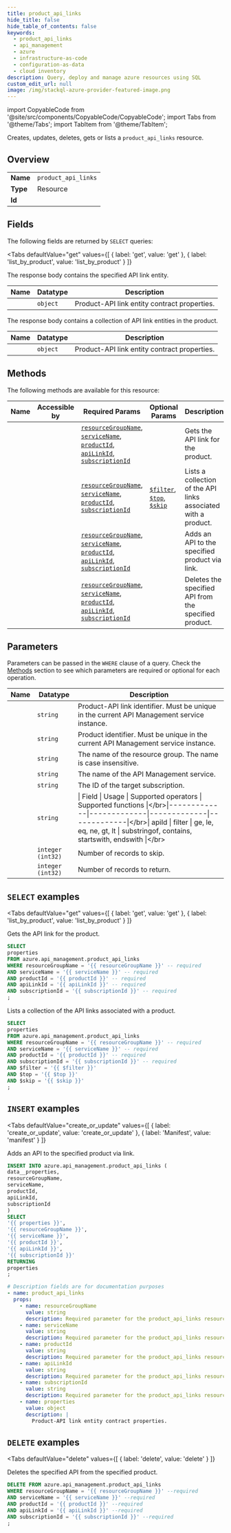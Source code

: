 ```yaml
--- 
title: product_api_links
hide_title: false
hide_table_of_contents: false
keywords:
  - product_api_links
  - api_management
  - azure
  - infrastructure-as-code
  - configuration-as-data
  - cloud inventory
description: Query, deploy and manage azure resources using SQL
custom_edit_url: null
image: /img/stackql-azure-provider-featured-image.png
---
```


import CopyableCode from '@site/src/components/CopyableCode/CopyableCode';
import Tabs from '@theme/Tabs';
import TabItem from '@theme/TabItem';

Creates, updates, deletes, gets or lists a <code>product_api_links</code> resource.

## Overview
<table><tbody>
<tr><td><b>Name</b></td><td><code>product_api_links</code></td></tr>
<tr><td><b>Type</b></td><td>Resource</td></tr>
<tr><td><b>Id</b></td><td><CopyableCode code="azure.api_management.product_api_links" /></td></tr>
</tbody></table>

## Fields

The following fields are returned by `SELECT` queries:

<Tabs
    defaultValue="get"
    values={[
        { label: 'get', value: 'get' },
        { label: 'list_by_product', value: 'list_by_product' }
    ]}
>
<TabItem value="get">

The response body contains the specified API link entity.

<table>
<thead>
    <tr>
    <th>Name</th>
    <th>Datatype</th>
    <th>Description</th>
    </tr>
</thead>
<tbody>
<tr>
    <td><CopyableCode code="properties" /></td>
    <td><code>object</code></td>
    <td>Product-API link entity contract properties.</td>
</tr>
</tbody>
</table>
</TabItem>
<TabItem value="list_by_product">

The response body contains a collection of API link entities in the product.

<table>
<thead>
    <tr>
    <th>Name</th>
    <th>Datatype</th>
    <th>Description</th>
    </tr>
</thead>
<tbody>
<tr>
    <td><CopyableCode code="properties" /></td>
    <td><code>object</code></td>
    <td>Product-API link entity contract properties.</td>
</tr>
</tbody>
</table>
</TabItem>
</Tabs>

## Methods

The following methods are available for this resource:

<table>
<thead>
    <tr>
    <th>Name</th>
    <th>Accessible by</th>
    <th>Required Params</th>
    <th>Optional Params</th>
    <th>Description</th>
    </tr>
</thead>
<tbody>
<tr>
    <td><a href="#get"><CopyableCode code="get" /></a></td>
    <td><CopyableCode code="select" /></td>
    <td><a href="#parameter-resourceGroupName"><code>resourceGroupName</code></a>, <a href="#parameter-serviceName"><code>serviceName</code></a>, <a href="#parameter-productId"><code>productId</code></a>, <a href="#parameter-apiLinkId"><code>apiLinkId</code></a>, <a href="#parameter-subscriptionId"><code>subscriptionId</code></a></td>
    <td></td>
    <td>Gets the API link for the product.</td>
</tr>
<tr>
    <td><a href="#list_by_product"><CopyableCode code="list_by_product" /></a></td>
    <td><CopyableCode code="select" /></td>
    <td><a href="#parameter-resourceGroupName"><code>resourceGroupName</code></a>, <a href="#parameter-serviceName"><code>serviceName</code></a>, <a href="#parameter-productId"><code>productId</code></a>, <a href="#parameter-subscriptionId"><code>subscriptionId</code></a></td>
    <td><a href="#parameter-$filter"><code>$filter</code></a>, <a href="#parameter-$top"><code>$top</code></a>, <a href="#parameter-$skip"><code>$skip</code></a></td>
    <td>Lists a collection of the API links associated with a product.</td>
</tr>
<tr>
    <td><a href="#create_or_update"><CopyableCode code="create_or_update" /></a></td>
    <td><CopyableCode code="insert" /></td>
    <td><a href="#parameter-resourceGroupName"><code>resourceGroupName</code></a>, <a href="#parameter-serviceName"><code>serviceName</code></a>, <a href="#parameter-productId"><code>productId</code></a>, <a href="#parameter-apiLinkId"><code>apiLinkId</code></a>, <a href="#parameter-subscriptionId"><code>subscriptionId</code></a></td>
    <td></td>
    <td>Adds an API to the specified product via link.</td>
</tr>
<tr>
    <td><a href="#delete"><CopyableCode code="delete" /></a></td>
    <td><CopyableCode code="delete" /></td>
    <td><a href="#parameter-resourceGroupName"><code>resourceGroupName</code></a>, <a href="#parameter-serviceName"><code>serviceName</code></a>, <a href="#parameter-productId"><code>productId</code></a>, <a href="#parameter-apiLinkId"><code>apiLinkId</code></a>, <a href="#parameter-subscriptionId"><code>subscriptionId</code></a></td>
    <td></td>
    <td>Deletes the specified API from the specified product.</td>
</tr>
</tbody>
</table>

## Parameters

Parameters can be passed in the `WHERE` clause of a query. Check the [Methods](#methods) section to see which parameters are required or optional for each operation.

<table>
<thead>
    <tr>
    <th>Name</th>
    <th>Datatype</th>
    <th>Description</th>
    </tr>
</thead>
<tbody>
<tr id="parameter-apiLinkId">
    <td><CopyableCode code="apiLinkId" /></td>
    <td><code>string</code></td>
    <td>Product-API link identifier. Must be unique in the current API Management service instance.</td>
</tr>
<tr id="parameter-productId">
    <td><CopyableCode code="productId" /></td>
    <td><code>string</code></td>
    <td>Product identifier. Must be unique in the current API Management service instance.</td>
</tr>
<tr id="parameter-resourceGroupName">
    <td><CopyableCode code="resourceGroupName" /></td>
    <td><code>string</code></td>
    <td>The name of the resource group. The name is case insensitive.</td>
</tr>
<tr id="parameter-serviceName">
    <td><CopyableCode code="serviceName" /></td>
    <td><code>string</code></td>
    <td>The name of the API Management service.</td>
</tr>
<tr id="parameter-subscriptionId">
    <td><CopyableCode code="subscriptionId" /></td>
    <td><code>string</code></td>
    <td>The ID of the target subscription.</td>
</tr>
<tr id="parameter-$filter">
    <td><CopyableCode code="$filter" /></td>
    <td><code>string</code></td>
    <td>|     Field     |     Usage     |     Supported operators     |     Supported functions     |&lt;/br&gt;|-------------|-------------|-------------|-------------|&lt;/br&gt;| apiId | filter | ge, le, eq, ne, gt, lt | substringof, contains, startswith, endswith |&lt;/br&gt;</td>
</tr>
<tr id="parameter-$skip">
    <td><CopyableCode code="$skip" /></td>
    <td><code>integer (int32)</code></td>
    <td>Number of records to skip.</td>
</tr>
<tr id="parameter-$top">
    <td><CopyableCode code="$top" /></td>
    <td><code>integer (int32)</code></td>
    <td>Number of records to return.</td>
</tr>
</tbody>
</table>

## `SELECT` examples

<Tabs
    defaultValue="get"
    values={[
        { label: 'get', value: 'get' },
        { label: 'list_by_product', value: 'list_by_product' }
    ]}
>
<TabItem value="get">

Gets the API link for the product.

```sql
SELECT
properties
FROM azure.api_management.product_api_links
WHERE resourceGroupName = '{{ resourceGroupName }}' -- required
AND serviceName = '{{ serviceName }}' -- required
AND productId = '{{ productId }}' -- required
AND apiLinkId = '{{ apiLinkId }}' -- required
AND subscriptionId = '{{ subscriptionId }}' -- required
;
```
</TabItem>
<TabItem value="list_by_product">

Lists a collection of the API links associated with a product.

```sql
SELECT
properties
FROM azure.api_management.product_api_links
WHERE resourceGroupName = '{{ resourceGroupName }}' -- required
AND serviceName = '{{ serviceName }}' -- required
AND productId = '{{ productId }}' -- required
AND subscriptionId = '{{ subscriptionId }}' -- required
AND $filter = '{{ $filter }}'
AND $top = '{{ $top }}'
AND $skip = '{{ $skip }}'
;
```
</TabItem>
</Tabs>


## `INSERT` examples

<Tabs
    defaultValue="create_or_update"
    values={[
        { label: 'create_or_update', value: 'create_or_update' },
        { label: 'Manifest', value: 'manifest' }
    ]}
>
<TabItem value="create_or_update">

Adds an API to the specified product via link.

```sql
INSERT INTO azure.api_management.product_api_links (
data__properties,
resourceGroupName,
serviceName,
productId,
apiLinkId,
subscriptionId
)
SELECT 
'{{ properties }}',
'{{ resourceGroupName }}',
'{{ serviceName }}',
'{{ productId }}',
'{{ apiLinkId }}',
'{{ subscriptionId }}'
RETURNING
properties
;
```
</TabItem>
<TabItem value="manifest">

```yaml
# Description fields are for documentation purposes
- name: product_api_links
  props:
    - name: resourceGroupName
      value: string
      description: Required parameter for the product_api_links resource.
    - name: serviceName
      value: string
      description: Required parameter for the product_api_links resource.
    - name: productId
      value: string
      description: Required parameter for the product_api_links resource.
    - name: apiLinkId
      value: string
      description: Required parameter for the product_api_links resource.
    - name: subscriptionId
      value: string
      description: Required parameter for the product_api_links resource.
    - name: properties
      value: object
      description: |
        Product-API link entity contract properties.
```
</TabItem>
</Tabs>


## `DELETE` examples

<Tabs
    defaultValue="delete"
    values={[
        { label: 'delete', value: 'delete' }
    ]}
>
<TabItem value="delete">

Deletes the specified API from the specified product.

```sql
DELETE FROM azure.api_management.product_api_links
WHERE resourceGroupName = '{{ resourceGroupName }}' --required
AND serviceName = '{{ serviceName }}' --required
AND productId = '{{ productId }}' --required
AND apiLinkId = '{{ apiLinkId }}' --required
AND subscriptionId = '{{ subscriptionId }}' --required
;
```
</TabItem>
</Tabs>
